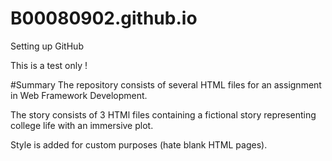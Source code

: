 # B00080902.github.io
Setting up GitHub

This is a test only !

#Summary
The repository consists of several HTML files for an assignment in Web Framework Development. 

The story consists of 3 HTMl files containing a fictional 
story representing college life with an immersive plot.

Style is added for custom purposes (hate blank HTML pages).
